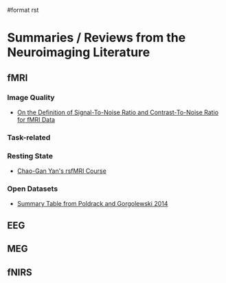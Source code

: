 \#format rst

Summaries / Reviews from the Neuroimaging Literature
====================================================

fMRI
----

### Image Quality

-   [On the Definition of Signal-To-Noise Ratio and Contrast-To-Noise Ratio for fMRI Data](http://journals.plos.org/plosone/article?id=10.1371/journal.pone.0077089)

### Task-related

### Resting State

-   [Chao-Gan Yan's rsfMRI Course](http://rfmri.org/Course)

### Open Datasets

-   [Summary Table from Poldrack and Gorgolewski 2014](http://www.nature.com/neuro/journal/v17/n11/fig_tab/nn.3818_T1.html)

EEG
---

MEG
---

fNIRS
-----
